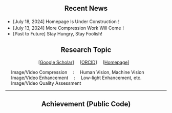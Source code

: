 ## <div align="center">Recent News</div>
- [July 18, 2024] Homepage Is Under Construction！
- [July 13, 2024] More Compression Work Will Come！
- [Past to Future] Stay Hungry, Stay Foolish! 


## <div align="center">Research Topic</div>

<div align="center">
  
[[Google Scholar](https://scholar.google.com/citations?user=IhyTEDkAAAAJ&hl=zh-CN)]&emsp; [[ORCID](https://orcid.org/0000-0001-7608-7913)]&emsp; [[Homepage]()]&emsp;<br> 

</div>

&emsp; Image/Video Compression &emsp;:&emsp; Human Vision, Machine Vision<br>
&emsp; Image/Video Enhancement &emsp;:&emsp; Low-light Enhancement, etc.<br>
&emsp; Image/Video Quality Assessment<be>


---
## <div align="center">Achievement (Public Code)</div>



